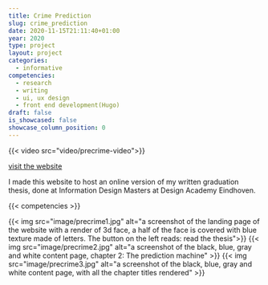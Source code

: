 ```yaml
---
title: Crime Prediction 
slug: crime_prediction
date: 2020-11-15T21:11:40+01:00
year: 2020
type: project
layout: project
categories:
  - informative
competencies:
  - research
  - writing
  - ui, ux design
  - front end development(Hugo)
draft: false
is_showcased: false
showcase_column_position: 0
---
```

{{< video src="video/precrime-video">}}

[visit the website](https://crimeprediction.info)

I made this website to host an online version of my written graduation thesis, done at Information Design Masters at Design Academy Eindhoven. 

{{< competencies >}}

{{< img src="image/precrime1.jpg" alt="a screenshot of the landing page of the website with a render of 3d face, a half of the face is covered with blue texture made of letters. The button on the left reads: read the thesis">}}
{{< img src="image/precrime2.jpg" alt="a screenshot of the black, blue, gray and white content page, chapter 2: The prediction machine" >}}
{{< img src="image/precrime3.jpg" alt="a screenshot of the black, blue, gray and white content page, with all the chapter titles rendered" >}}


